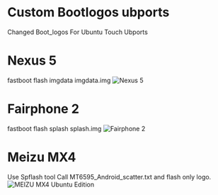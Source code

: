 Custom Bootlogos ubports
==========================
Changed Boot_logos For Ubuntu Touch Ubports

Nexus 5
=======
fastboot flash imgdata imgdata.img
![Nexus 5](https://github.com/rubencarneiro/devices_images/blob/master/splashNexus5.jpeg "Nexus 5")

Fairphone 2
===========
fastboot flash splash splash.img
![Fairphone 2](https://github.com/rubencarneiro/devices_images/blob/master/splashFairphone2.png "Fairphone 2")

Meizu MX4
=========
Use Spflash tool
Call MT6595_Android_scatter.txt and flash only logo.
![MEIZU MX4 Ubuntu Edition](https://github.com/rubencarneiro/devices_images/blob/master/splashMX4.png "MEIZU MX4 Ubuntu Edition")

